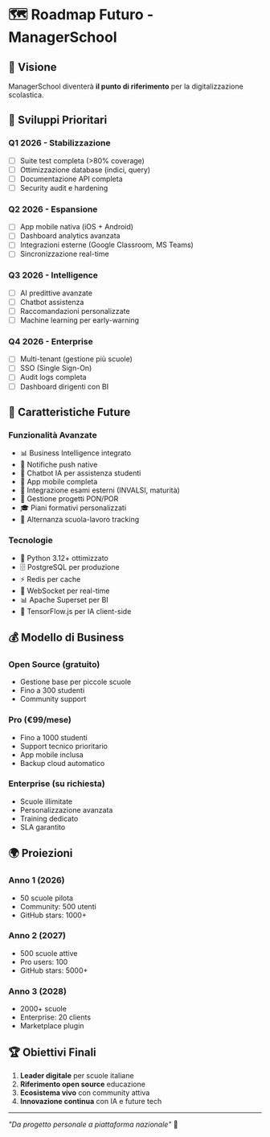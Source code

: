 # 🗺️ Roadmap Futuro - ManagerSchool

## 🎯 Visione

ManagerSchool diventerà **il punto di riferimento** per la digitalizzazione scolastica.

## 📅 Sviluppi Prioritari

### Q1 2026 - Stabilizzazione
- [ ] Suite test completa (>80% coverage)
- [ ] Ottimizzazione database (indici, query)
- [ ] Documentazione API completa
- [ ] Security audit e hardening

### Q2 2026 - Espansione
- [ ] App mobile nativa (iOS + Android)
- [ ] Dashboard analytics avanzata
- [ ] Integrazioni esterne (Google Classroom, MS Teams)
- [ ] Sincronizzazione real-time

### Q3 2026 - Intelligence
- [ ] AI predittive avanzate
- [ ] Chatbot assistenza
- [ ] Raccomandazioni personalizzate
- [ ] Machine learning per early-warning

### Q4 2026 - Enterprise
- [ ] Multi-tenant (gestione più scuole)
- [ ] SSO (Single Sign-On)
- [ ] Audit logs completa
- [ ] Dashboard dirigenti con BI

## 🚀 Caratteristiche Future

### Funzionalità Avanzate
- 📊 Business Intelligence integrato
- 🔔 Notifiche push native
- 🤖 Chatbot IA per assistenza studenti
- 📱 App mobile completa
- 🔗 Integrazione esami esterni (INVALSI, maturità)
- 📜 Gestione progetti PON/POR
- 🎓 Piani formativi personalizzati
- 💼 Alternanza scuola-lavoro tracking

### Tecnologie
- 🐍 Python 3.12+ ottimizzato
- 🗄️ PostgreSQL per produzione
- ⚡ Redis per cache
- 🔄 WebSocket per real-time
- 📊 Apache Superset per BI
- 🤖 TensorFlow.js per IA client-side

## 💰 Modello di Business

### Open Source (gratuito)
- Gestione base per piccole scuole
- Fino a 300 studenti
- Community support

### Pro (€99/mese)
- Fino a 1000 studenti
- Support tecnico prioritario
- App mobile inclusa
- Backup cloud automatico

### Enterprise (su richiesta)
- Scuole illimitate
- Personalizzazione avanzata
- Training dedicato
- SLA garantito

## 🌍 Proiezioni

### Anno 1 (2026)
- 50 scuole pilota
- Community: 500 utenti
- GitHub stars: 1000+

### Anno 2 (2027)
- 500 scuole attive
- Pro users: 100
- GitHub stars: 5000+

### Anno 3 (2028)
- 2000+ scuole
- Enterprise: 20 clients
- Marketplace plugin

## 🏆 Obiettivi Finali

1. **Leader digitale** per scuole italiane
2. **Riferimento open source** educazione
3. **Ecosistema vivo** con community attiva
4. **Innovazione continua** con IA e future tech

---

*"Da progetto personale a piattaforma nazionale"* 🚀

